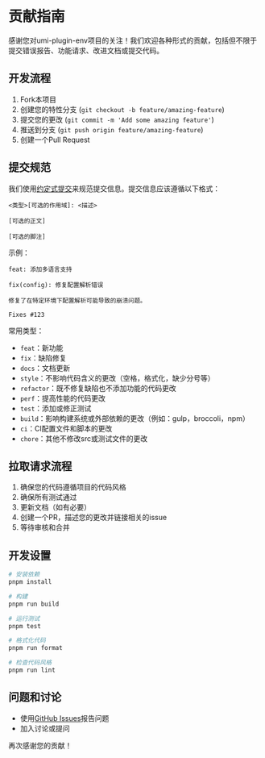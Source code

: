 # 贡献指南

感谢您对umi-plugin-env项目的关注！我们欢迎各种形式的贡献，包括但不限于提交错误报告、功能请求、改进文档或提交代码。

## 开发流程

1. Fork本项目
2. 创建您的特性分支 (`git checkout -b feature/amazing-feature`)
3. 提交您的更改 (`git commit -m 'Add some amazing feature'`)
4. 推送到分支 (`git push origin feature/amazing-feature`)
5. 创建一个Pull Request

## 提交规范

我们使用[约定式提交](https://www.conventionalcommits.org/zh-hans/v1.0.0/)来规范提交信息。提交信息应该遵循以下格式：

```
<类型>[可选的作用域]: <描述>

[可选的正文]

[可选的脚注]
```

示例：

```
feat: 添加多语言支持
```

```
fix(config): 修复配置解析错误

修复了在特定环境下配置解析可能导致的崩溃问题。

Fixes #123
```

常用类型：

- `feat`：新功能
- `fix`：缺陷修复
- `docs`：文档更新
- `style`：不影响代码含义的更改（空格，格式化，缺少分号等）
- `refactor`：既不修复缺陷也不添加功能的代码更改
- `perf`：提高性能的代码更改
- `test`：添加或修正测试
- `build`：影响构建系统或外部依赖的更改（例如：gulp，broccoli，npm）
- `ci`：CI配置文件和脚本的更改
- `chore`：其他不修改src或测试文件的更改

## 拉取请求流程

1. 确保您的代码遵循项目的代码风格
2. 确保所有测试通过
3. 更新文档（如有必要）
4. 创建一个PR，描述您的更改并链接相关的issue
5. 等待审核和合并

## 开发设置

```bash
# 安装依赖
pnpm install

# 构建
pnpm run build

# 运行测试
pnpm test

# 格式化代码
pnpm run format

# 检查代码风格
pnpm run lint
```

## 问题和讨论

- 使用[GitHub Issues](https://github.com/xbsheng/umi-plugin-env/issues)报告问题
- 加入讨论或提问

再次感谢您的贡献！
